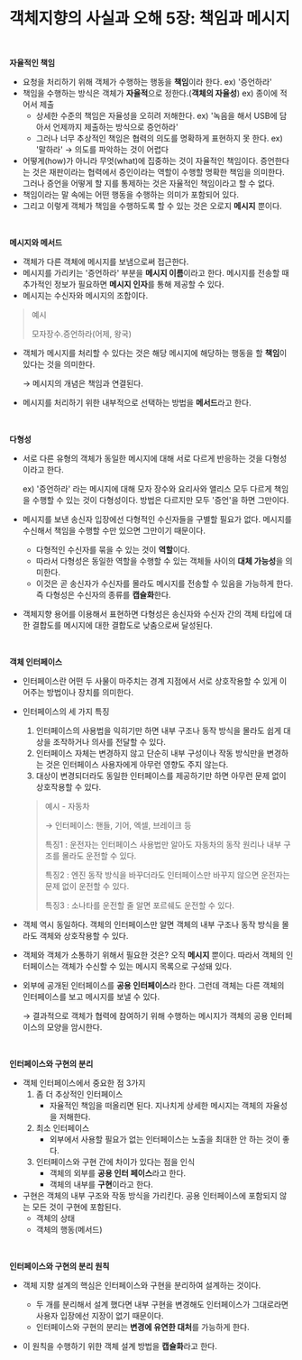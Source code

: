 # 객체지향의 사실과 오해 5장: 책임과 메시지

&nbsp;

**자율적인 책임**

- 요청을 처리하기 위해 객체가 수행하는 행동을 **책임**이라 한다. ex) '증언하라'
- 책임을 수행하는 방식은 객체가 **자율적**으로 정한다.(**객체의 자율성**) ex) 종이에 적어서 제출
  - 상세한 수준의 책임은 자율성을 오히려 저해한다. ex) '녹음을 해서 USB에 담아서 언제까지 제출하는 방식으로 증언하라'
  - 그러나 너무 추상적인 책임은 협력의 의도를 명확하게 표현하지 못 한다. ex) '말하라' → 의도를 파악하는 것이 어렵다
- 어떻게(how)가 아니라 무엇(what)에 집중하는 것이 자율적인 책임이다. 증언한다는 것은 재판이라는 협력에서 증인이라는 역할이 수행할 명확한 책임을 의미한다. 그러나 증언을 어떻게 할 지를 통제하는 것은 자율적인 책임이라고 할 수 없다.
- 책임이라는 말 속에는 어떤 행동을 수행하는 의미가 포함되어 있다.
- 그리고 이렇게 객체가 책임을 수행하도록 할 수 있는 것은 오로지 **메시지** 뿐이다.

&nbsp;

**메시지와 메서드**

- 객체가 다른 객체에 메시지를 보냄으로써 접근한다.
- 메시지를 가리키는 '증언하라' 부분을 **메시지 이름**이라고 한다. 메시지를 전송할 때 추가적인 정보가 필요하면 **메시지 인자**를 통해 제공할 수 있다.
- 메시지는 수신자와 메시지의 조합이다. 

> 예시
>
> 모자장수.증언하라(어제, 왕국)

- 객체가 메시지를 처리할 수 있다는 것은 해당 메시지에 해당하는 행동을 할 **책임**이 있다는 것을 의미한다. 

  → 메시지의 개념은 책임과 연결된다.

- 메시지를 처리하기 위한 내부적으로 선택하는 방법을 **메서드**라고 한다.

&nbsp;

**다형성**

- 서로 다른 유형의 객체가 동일한 메시지에 대해 서로 다르게 반응하는 것을 다형성이라고 한다.

  ex) '증언하라' 라는 메시지에 대해 모자 장수와 요리사와 앨리스 모두 다르게 책임을 수행할 수 있는 것이 다형성이다. 방법은 다르지만 모두 '증언'을 하면 그만이다.

- 메시지를 보낸 송신자 입장에선 다형적인 수신자들을 구별할 필요가 없다. 메시지를 수신해서 책임을 수행할 수만 있으면 그만이기 때문이다.

  - 다형적인 수신자를 묶을 수 있는 것이 **역할**이다. 
  - 따라서 다형성은 동일한 역할을 수행할 수 있는 객체들 사이의 **대체 가능성**을 의미한다.
  - 이것은 곧 송신자가 수신자를 몰라도 메시지를 전송할 수 있음을 가능하게 한다. 즉 다형성은 수신자의 종류를 **캡슐화**한다.

- 객체지향 용어를 이용해서 표현하면 다형성은 송신자와 수신자 간의 객체 타입에 대한 결합도를 메시지에 대한 결합도로 낮춤으로써 달성된다.

&nbsp;

**객체 인터페이스**

- 인터페이스란 어떤 두 사물이 마주치는 경계 지점에서 서로 상호작용할 수 있게 이어주는 방법이나 장치를 의미한다.

- 인터페이스의 세 가지 특징

  1. 인터페이스의 사용법을 익히기만 하면 내부 구조나 동작 방식을 몰라도 쉽게 대상을 조작하거나 의사를 전달할 수 있다.
  2. 인터페이스 자체는 변경하지 않고 단순히 내부 구성이나 작동 방식만을 변경하는 것은 인터페이스 사용자에게 아무런 영향도 주지 않는다.
  3. 대상이 변경되더라도 동일한 인터페이스를 제공하기만 하면 아무런 문제 없이 상호작용할 수 있다.

  > 예시 - 자동차
  >
  > → 인터페이스: 핸들, 기어, 엑셀, 브레이크 등 
  >
  > 특징1 : 운전자는 인터페이스 사용법만 알아도 자동차의 동작 원리나 내부 구조를 몰라도 운전할 수 있다.
  >
  > 특징2 : 엔진 동작 방식을 바꾸더라도 인터페이스만 바꾸지 않으면 운전자는 문제 없이 운전할 수 있다.
  >
  > 특징3 : 소나타를 운전할 줄 알면 포르쉐도 운전할 수 있다. 

- 객체 역시 동일하다. 객체의 인터페이스만 알면 객체의 내부 구조나 동작 방식을 몰라도 객체와 상호작용할 수 있다.

- 객체와 객체가 소통하기 위해서 필요한 것은? 오직 **메시지** 뿐이다. 따라서 객체의 인터페이스는 객체가 수신할 수 있는 메시지 목록으로 구성돼 있다. 

- 외부에 공개된 인터페이스를 **공용 인터페이스**라 한다. 그런데 객체는 다른 객체의 인터페이스를 보고 메시지를 보낼 수 있다. 

  → 결과적으로 객체가 협력에 참여하기 위해 수행하는 메시지가 객체의 공용 인터페이스의 모양을 암시한다.

&nbsp;

**인터페이스와 구현의 분리**

- 객체 인터페이스에서 중요한 점 3가지
  1. 좀 더 추상적인 인터페이스
     - 자율적인 책임을 떠올리면 된다. 지나치게 상세한 메시지는 객체의 자율성을 저해한다.
  2. 최소 인터페이스
     - 외부에서 사용할 필요가 없는 인터페이스는 노출을 최대한 안 하는 것이 좋다.
  3. 인터페이스와 구현 간에 차이가 있다는 점을 인식
     - 객체의 외부를 **공용 인터 페이스**라고 한다.
     - 객체의 내부를 **구현**이라고 한다.
- 구현은 객체의 내부 구조와 작동 방식을 가리킨다. 공용 인터페이스에 포함되지 않는 모든 것이 구현에 포함된다.
  - 객체의 상태
  - 객체의 행동(메서드)

&nbsp;

**인터페이스와 구현의 분리 원칙**

- 객체 지향 설계의 핵심은 인터페이스와 구현을 분리하여 설계하는 것이다.
  - 두 개를 분리해서 설계 했다면 내부 구현을 변경해도 인터페이스가 그대로라면 사용자 입장에선 지장이 없기 때문이다.
  - 인터페이스와 구현의 분리는 **변경에 유연한 대처**를 가능하게 한다.

- 이 원칙을 수행하기 위한 객체 설계 방법을 **캡슐화**라고 한다.
